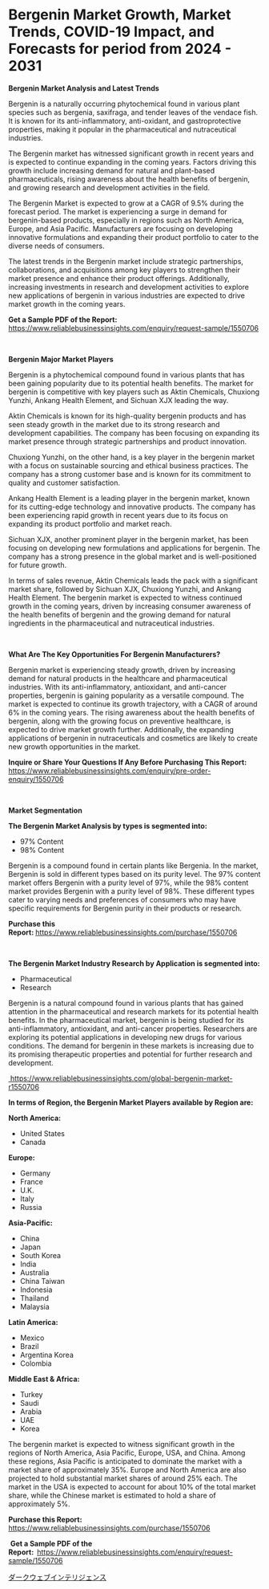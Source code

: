 <p><h1>Bergenin Market Growth, Market Trends, COVID-19 Impact, and Forecasts for period from 2024 - 2031</h1></p><p><strong>Bergenin Market Analysis and Latest Trends</strong></p>
<p><p>Bergenin is a naturally occurring phytochemical found in various plant species such as bergenia, saxifraga, and tender leaves of the vendace fish. It is known for its anti-inflammatory, anti-oxidant, and gastroprotective properties, making it popular in the pharmaceutical and nutraceutical industries.</p><p>The Bergenin market has witnessed significant growth in recent years and is expected to continue expanding in the coming years. Factors driving this growth include increasing demand for natural and plant-based pharmaceuticals, rising awareness about the health benefits of bergenin, and growing research and development activities in the field.</p><p>The Bergenin Market is expected to grow at a CAGR of 9.5% during the forecast period. The market is experiencing a surge in demand for bergenin-based products, especially in regions such as North America, Europe, and Asia Pacific. Manufacturers are focusing on developing innovative formulations and expanding their product portfolio to cater to the diverse needs of consumers.</p><p>The latest trends in the Bergenin market include strategic partnerships, collaborations, and acquisitions among key players to strengthen their market presence and enhance their product offerings. Additionally, increasing investments in research and development activities to explore new applications of bergenin in various industries are expected to drive market growth in the coming years.</p></p>
<p><strong>Get a Sample PDF of the Report:&nbsp;</strong> <a href="https://www.reliablebusinessinsights.com/enquiry/request-sample/1550706">https://www.reliablebusinessinsights.com/enquiry/request-sample/1550706</a></p>
<p>&nbsp;</p>
<p><strong>Bergenin Major Market Players</strong></p>
<p><p>Bergenin is a phytochemical compound found in various plants that has been gaining popularity due to its potential health benefits. The market for bergenin is competitive with key players such as Aktin Chemicals, Chuxiong Yunzhi, Ankang Health Element, and Sichuan XJX leading the way.</p><p>Aktin Chemicals is known for its high-quality bergenin products and has seen steady growth in the market due to its strong research and development capabilities. The company has been focusing on expanding its market presence through strategic partnerships and product innovation.</p><p>Chuxiong Yunzhi, on the other hand, is a key player in the bergenin market with a focus on sustainable sourcing and ethical business practices. The company has a strong customer base and is known for its commitment to quality and customer satisfaction.</p><p>Ankang Health Element is a leading player in the bergenin market, known for its cutting-edge technology and innovative products. The company has been experiencing rapid growth in recent years due to its focus on expanding its product portfolio and market reach.</p><p>Sichuan XJX, another prominent player in the bergenin market, has been focusing on developing new formulations and applications for bergenin. The company has a strong presence in the global market and is well-positioned for future growth.</p><p>In terms of sales revenue, Aktin Chemicals leads the pack with a significant market share, followed by Sichuan XJX, Chuxiong Yunzhi, and Ankang Health Element. The bergenin market is expected to witness continued growth in the coming years, driven by increasing consumer awareness of the health benefits of bergenin and the growing demand for natural ingredients in the pharmaceutical and nutraceutical industries.</p></p>
<p>&nbsp;</p>
<p><strong>What Are The Key Opportunities For Bergenin Manufacturers?</strong></p>
<p><p>Bergenin market is experiencing steady growth, driven by increasing demand for natural products in the healthcare and pharmaceutical industries. With its anti-inflammatory, antioxidant, and anti-cancer properties, bergenin is gaining popularity as a versatile compound. The market is expected to continue its growth trajectory, with a CAGR of around 6% in the coming years. The rising awareness about the health benefits of bergenin, along with the growing focus on preventive healthcare, is expected to drive market growth further. Additionally, the expanding applications of bergenin in nutraceuticals and cosmetics are likely to create new growth opportunities in the market.</p></p>
<p><strong>Inquire or Share Your Questions If Any Before Purchasing This Report:</strong> <a href="https://www.reliablebusinessinsights.com/enquiry/pre-order-enquiry/1550706">https://www.reliablebusinessinsights.com/enquiry/pre-order-enquiry/1550706</a></p>
<p>&nbsp;</p>
<p><strong>Market Segmentation</strong></p>
<p><strong>The Bergenin Market Analysis by types is segmented into:</strong></p>
<p><ul><li>97% Content</li><li>98% Content</li></ul></p>
<p><p>Bergenin is a compound found in certain plants like Bergenia. In the market, Bergenin is sold in different types based on its purity level. The 97% content market offers Bergenin with a purity level of 97%, while the 98% content market provides Bergenin with a purity level of 98%. These different types cater to varying needs and preferences of consumers who may have specific requirements for Bergenin purity in their products or research.</p></p>
<p><strong>Purchase this Report:&nbsp;</strong><a href="https://www.reliablebusinessinsights.com/purchase/1550706">https://www.reliablebusinessinsights.com/purchase/1550706</a></p>
<p>&nbsp;</p>
<p><strong>The Bergenin Market Industry Research by Application is segmented into:</strong></p>
<p><ul><li>Pharmaceutical</li><li>Research</li></ul></p>
<p><p>Bergenin is a natural compound found in various plants that has gained attention in the pharmaceutical and research markets for its potential health benefits. In the pharmaceutical market, bergenin is being studied for its anti-inflammatory, antioxidant, and anti-cancer properties. Researchers are exploring its potential applications in developing new drugs for various conditions. The demand for bergenin in these markets is increasing due to its promising therapeutic properties and potential for further research and development.</p></p>
<p><a href="https://www.reliablebusinessinsights.com/global-bergenin-market-r1550706">&nbsp;https://www.reliablebusinessinsights.com/global-bergenin-market-r1550706</a></p>
<p><strong>In terms of Region, the Bergenin Market Players available by Region are:</strong></p>
<p>
    <p> <strong> North America: </strong>
        <ul>
            <li>United States</li>
            <li>Canada</li>
        </ul>
        </p> 
    <p> <strong> Europe: </strong>
        <ul>
            <li>Germany</li>
            <li>France</li>
            <li>U.K.</li>
            <li>Italy</li>
            <li>Russia</li>
        </ul>
        </p> 
    <p> <strong> Asia-Pacific: </strong>
        <ul>
            <li>China</li>
            <li>Japan</li>
            <li>South Korea</li>
            <li>India</li>
            <li>Australia</li>
            <li>China Taiwan</li>
            <li>Indonesia</li>
            <li>Thailand</li>
            <li>Malaysia</li>
        </ul>
        </p> 
    <p> <strong> Latin America: </strong>
        <ul>
            <li>Mexico</li>
            <li>Brazil</li>
            <li>Argentina Korea</li>
            <li>Colombia</li>
        </ul>
        </p> 
    <p> <strong> Middle East & Africa: </strong>
        <ul>
            <li>Turkey</li>
            <li>Saudi</li>
            <li>Arabia</li>
            <li>UAE</li>
            <li>Korea</li>
        </ul>
    </p>
    </p>
<p><p>The bergenin market is expected to witness significant growth in the regions of North America, Asia Pacific, Europe, USA, and China. Among these regions, Asia Pacific is anticipated to dominate the market with a market share of approximately 35%. Europe and North America are also projected to hold substantial market shares of around 25% each. The market in the USA is expected to account for about 10% of the total market share, while the Chinese market is estimated to hold a share of approximately 5%.</p></p>
<p><strong>Purchase this Report: </strong><a href="https://www.reliablebusinessinsights.com/purchase/1550706">https://www.reliablebusinessinsights.com/purchase/1550706</a></p>
<p>&nbsp;<strong>Get a Sample PDF of the Report:&nbsp;&nbsp;</strong><a href="https://www.reliablebusinessinsights.com/enquiry/request-sample/1550706">https://www.reliablebusinessinsights.com/enquiry/request-sample/1550706</a></p>
<p><strong></strong></p>
<p><p><a href="https://github.com/oafhukehf4709715/Market-Research-Report-List-3/blob/main/80990011083.md">ダークウェブインテリジェンス</a></p></p>
